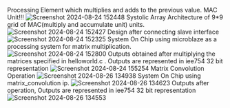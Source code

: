 Processing Element which multiplies and adds to the previous value.
MAC Unit!!!
![Screenshot 2024-08-24 152448](https://github.com/user-attachments/assets/7682ffa3-7962-46f8-a5b6-023aa447b4fa)
Systolic Array Architecture  of 9*9 grid of MAC(multiply and accumulate unit) units.
![Screenshot 2024-08-24 152427](https://github.com/user-attachments/assets/998db576-5388-4163-b58e-7425b29d0da3)
Design after connecting slave interface
![Screenshot 2024-08-24 152325](https://github.com/user-attachments/assets/2576fa4d-cdb7-4424-bd8b-0f60d9b51975)
System On Chip using microblaze as a processing system for matrix multiplication.
![Screenshot 2024-08-24 152800](https://github.com/user-attachments/assets/63d13102-b017-45ee-9543-7fe88a745ea9)
Outputs obtained after multiplying the matrices specified in helloworld.c . Outputs are represented in iee754 32 bit representation
![Screenshot 2024-08-24 155254](https://github.com/user-attachments/assets/ce247c48-ddb7-486c-abaf-6f0d4c4aad0b)
Matrix Convolution Operation
![Screenshot 2024-08-26 134938](https://github.com/user-attachments/assets/4d913e0e-74af-4507-a1d1-fc0e1a0f937f)
System On Chip using matrix_convolution ip.
![Screenshot 2024-08-26 134623](https://github.com/user-attachments/assets/3308ae42-d2a8-4101-af23-78a72e0e2d84)
Outputs after operation, Outputs are represented in iee754 32 bit representation
![Screenshot 2024-08-26 134553](https://github.com/user-attachments/assets/22d1bd64-6bea-435b-ae63-d7276bc5d100)
